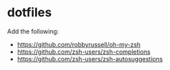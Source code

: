 # dotfiles

Add the following:

* https://github.com/robbyrussell/oh-my-zsh
* https://github.com/zsh-users/zsh-completions
* https://github.com/zsh-users/zsh-autosuggestions
